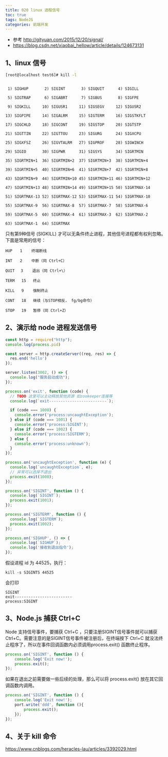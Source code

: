 ```yaml
---
title: 020 linux 进程信号
toc: true
tags: NodeJS
categories: 前端开发
---
```


- 参考 http://gityuan.com/2015/12/20/signal/
- https://blog.csdn.net/xiaobai_hellow/article/details/124673131


## 1、linux 信号
```bash
[root@localhost test6]# kill -l
```

```text

 1) SIGHUP       2) SIGINT       3) SIGQUIT      4) SIGILL

 5) SIGTRAP      6) SIGABRT      7) SIGBUS       8) SIGFPE

 9) SIGKILL     10) SIGUSR1     11) SIGSEGV     12) SIGUSR2

13) SIGPIPE     14) SIGALRM     15) SIGTERM     16) SIGSTKFLT

17) SIGCHLD     18) SIGCONT     19) SIGSTOP     20) SIGTSTP

21) SIGTTIN     22) SIGTTOU     23) SIGURG      24) SIGXCPU

25) SIGXFSZ     26) SIGVTALRM   27) SIGPROF     28) SIGWINCH

29) SIGIO       30) SIGPWR      31) SIGSYS      34) SIGRTMIN

35) SIGRTMIN+1  36) SIGRTMIN+2  37) SIGRTMIN+3  38) SIGRTMIN+4

39) SIGRTMIN+5  40) SIGRTMIN+6  41) SIGRTMIN+7  42) SIGRTMIN+8

43) SIGRTMIN+9  44) SIGRTMIN+10 45) SIGRTMIN+11 46) SIGRTMIN+12

47) SIGRTMIN+13 48) SIGRTMIN+14 49) SIGRTMIN+15 50) SIGRTMAX-14

51) SIGRTMAX-13 52) SIGRTMAX-12 53) SIGRTMAX-11 54) SIGRTMAX-10

55) SIGRTMAX-9  56) SIGRTMAX-8  57) SIGRTMAX-7  58) SIGRTMAX-6

59) SIGRTMAX-5  60) SIGRTMAX-4  61) SIGRTMAX-3  62) SIGRTMAX-2

63) SIGRTMAX-1  64) SIGRTMAX
```

只有第9种信号 (SIGKILL) 才可以无条件终止进程，其他信号进程都有权利忽略。下面是常用的信号：

```text
HUP　　1    终端断线

INT　　2    中断（同 Ctrl+C）

QUIT　 3    退出（同 Ctrl+\）

TERM   15   终止

KILL   9    强制终止

CONT   18   继续（与STOP相反， fg/bg命令）

STOP   19   暂停（同 Ctrl+Z）
```

## 2、演示给 node 进程发送信号

```js
const http = require("http");
console.log(process.pid)

const server = http.createServer((req, res) => {
  res.end('hello')
});

server.listen(3002, () => {
  console.log("服务启动成功");
});

process.on('exit', function (code) {
  // TODO 这里可以主动释放其他资源 如zookeeper连接等
  console.log(`exit-------------------------`);

  if (code === 1000) {
    console.error('process:uncaughtException');
  } else if (code === 1001) {
    console.error('process:SIGINT');
  } else if (code === 1002) {
    console.error('process:SIGTERM');
  } else {
    console.error('process:unknown');
  }
});

process.on('uncaughtException', function (e) {
  console.log(`uncaughtException`, e);
  // 异常可以选择不退出
  process.exit(1000);
});

process.on('SIGINT', function () {
  console.log(`SIGINT`);
  process.exit(1001);
});

process.on('SIGTERM', function () {
  console.log(`SIGTERM`);
  process.exit(1002);
});

process.on('SIGHUP', () => {
  console.log(`SIGHUP`);
  console.log('接收到退出指令');
});
```

假设进程 id 为 44525，执行：

```shell
kill -s SIGINTS 44525
```

会打印

```text
SIGINT
exit-------------------------
process:SIGINT
```

## 3、Node.js 捕获 Ctrl+C
Node 支持信号事件，要捕获 Ctrl+C ，只要注册SIGINT信号事件就可以捕获 Ctrl+C。需要注意的是SIGINT信号事件被注册后，在终端按下 Ctrl+C 就没法终止程序了，所以在事件回调函数内必须调用process.exit() 函数终止程序。

```js
process.on('SIGINT', function () {
    console.log('Exit now!');
    process.exit();
});
```

如果在退出之前需要做一些后续的处理，那么可以将 process.exit() 放在其它回调函数内调用。

```js
process.on('SIGINT', function () {
    console.log('Exit now!');
    port.write('ddd', function (){
        process.exit();
    });
});
```

## 4、关于 kill 命令
https://www.cnblogs.com/heracles-lau/articles/3392029.html
